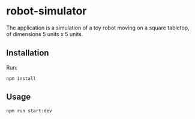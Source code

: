 # robot-simulator
The application is a simulation of a toy robot moving on a square tabletop, of dimensions 5 units x 5 units.

## Installation
Run:

```
npm install
```

## Usage
```
npm run start:dev
```